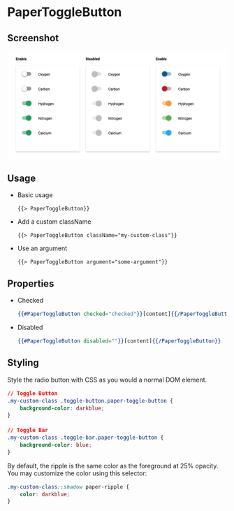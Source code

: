# PaperToggleButton


## Screenshot
![PaperToggleButton ](../../../examples/readme/PaperToggleButton.png)

## Usage

* Basic usage

	```
	{{> PaperToggleButton}}
	```

* Add a custom className

	```
	{{> PaperToggleButton className="my-custom-class"}}
	```

* Use an argument

	```
	{{> PaperToggleButton argument="some-argument"}}
	```

## Properties

* Checked

	```handlebars
	{{#PaperToggleButton checked="checked"}}[content]{{/PaperToggleButton}}
	```

* Disabled

	```handlebars
	{{#PaperToggleButton disabled=""}}[content]{{/PaperToggleButton}}
	```

## Styling

Style the radio button with CSS as you would a normal DOM element.

```css
// Toggle Button
.my-custom-class .toggle-button.paper-toggle-button {
	background-color: darkblue;
}

// Toggle Bar
.my-custom-class .toggle-bar.paper-toggle-button {
	background-color: blue;
}
```

By default, the ripple is the same color as the foreground at 25% opacity. You may customize the color using this selector:

```css
.my-custom-class::shadow paper-ripple {
	color: darkblue;
}
```